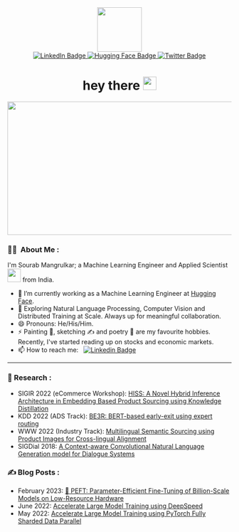 <div id="header" align="center">
  <img src="https://media.giphy.com/media/CVtNe84hhYF9u/giphy.gif" width="100"/>
  <div id="badges">
    <a href="https://www.linkedin.com/in/sourab-m/">
      <img src="https://img.shields.io/badge/LinkedIn-blue?style=for-the-badge&logo=linkedin&logoColor=white" alt="LinkedIn Badge"/>
    </a>
    <a href="https://huggingface.co/smangrul">
      <img src="https://img.shields.io/badge/Hugging Face-yellow?style=for-the-badge&logo=huggingface&logoColor=white" alt="Hugging Face Badge"/>
    </a>
    <a href="https://twitter.com/sourab_m">
      <img src="https://img.shields.io/badge/Twitter-blue?style=for-the-badge&logo=twitter&logoColor=white" alt="Twitter Badge"/>
    </a>
  </div>
  <img src="https://komarev.com/ghpvc/?username=pacman100&style=flat-square&color=blue" alt=""/>
  <h1>
    hey there
    <img src="https://media.giphy.com/media/hvRJCLFzcasrR4ia7z/giphy.gif" width="30"/>
  </h1>
</div>
<div align="center">
  <img src="https://media.giphy.com/media/dWesBcTLavkZuG35MI/giphy.gif" width="600" height="300"/>
</div>

### :man_technologist: &nbsp;About Me :

I'm Sourab Mangrulkar; a Machine Learning Engineer and Applied Scientist <img src="https://media.giphy.com/media/WUlplcMpOCEmTGBtBW/giphy.gif" width="30"> from India.

- 🔭 I’m currently working as a Machine Learning Engineer at [Hugging Face](https://www.huggingface.co/).
- 🌱 Exploring Natural Language Processing, Computer Vision and Distributed Training at Scale. Always up for meaningful collaboration.
- 😄 Pronouns: He/His/Him.
- ⚡ Painting 🎨, sketching ✍️ and poetry 📝 are my favourite hobbies. Recently, I've started reading up on stocks and economic markets.
- 📫 How to reach me: &nbsp; [![Linkedin Badge](https://img.shields.io/badge/-smangrul-blue?style=flat&logo=Linkedin&logoColor=white)](https://www.linkedin.com/in/sourab-m/)

---
### 📝 Research : 
- SIGIR 2022 (eCommerce Workshop): [HISS: A Novel Hybrid Inference Architecture in Embedding Based Product Sourcing using Knowledge Distillation](https://www.amazon.science/publications/hiss-a-novel-hybrid-inference-architecture-in-embedding-based-product-sourcing-using-knowledge-distillation)
- KDD 2022 (ADS Track): [BE3R: BERT-based early-exit using expert routing](https://www.amazon.science/publications/be3r-bert-based-early-exit-using-expert-routing)
- WWW 2022 (Industry Track): [Multilingual Semantic Sourcing using Product Images for Cross-lingual Alignment](https://www.amazon.science/publications/multilingual-semantic-sourcing-using-product-images-for-cross-lingual-alignment)
- SIGDial 2018: [A Context-aware Convolutional Natural Language Generation model for Dialogue Systems](https://aclanthology.org/W18-5020/)



### ✍️ Blog Posts : 
- February 2023: [🤗 PEFT: Parameter-Efficient Fine-Tuning of Billion-Scale Models on Low-Resource Hardware
](https://huggingface.co/blog/peft)
- June 2022: [Accelerate Large Model Training using DeepSpeed](https://huggingface.co/blog/accelerate-deepspeed)
- May 2022: [Accelerate Large Model Training using PyTorch Fully Sharded Data Parallel](https://huggingface.co/blog/pytorch-fsdp)
<!-- BLOG-POST-LIST:START -->
<!-- BLOG-POST-LIST:END -->


<!-- ### 🔥 &nbsp; My Stats :
<img src="https://github-readme-stats.vercel.app/api?username=pacman100&&show_icons=true&title_color=ffffff&icon_color=bb2acf&text_color=daf7dc&bg_color=191919">

[![Top Langs](https://github-readme-stats.vercel.app/api/top-langs/?username=pacman100&layout=compact&theme=vision-friendly-dark)](https://github.com/anuraghazra/github-readme-stats) -->

